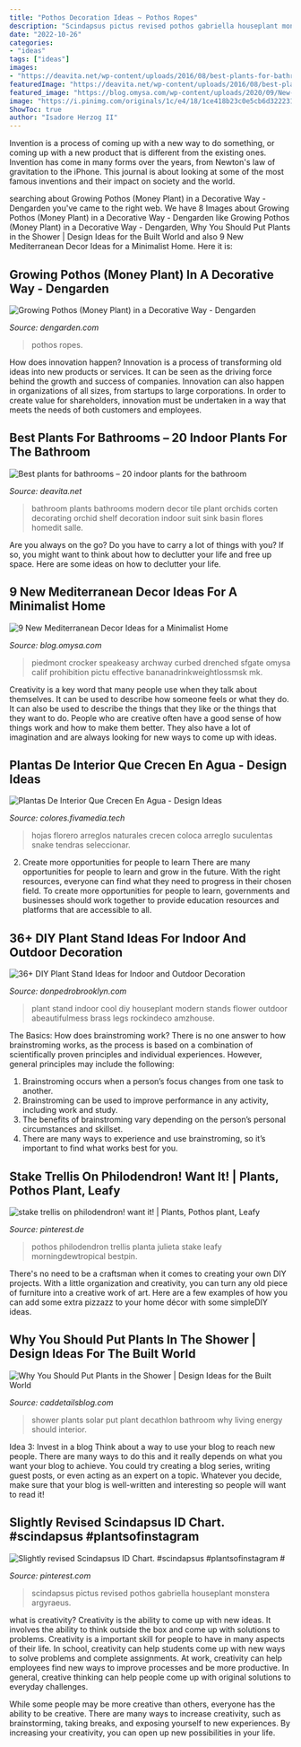 ```yaml
---
title: "Pothos Decoration Ideas ~ Pothos Ropes"
description: "Scindapsus pictus revised pothos gabriella houseplant monstera argyraeus"
date: "2022-10-26"
categories:
- "ideas"
tags: ["ideas"]
images:
- "https://deavita.net/wp-content/uploads/2016/08/best-plants-for-bathrooms-orchids-plant-modern-bathroom-design-decorating-ideas.jpg"
featuredImage: "https://deavita.net/wp-content/uploads/2016/08/best-plants-for-bathrooms-orchids-plant-modern-bathroom-design-decorating-ideas.jpg"
featured_image: "https://blog.omysa.com/wp-content/uploads/2020/09/New-Mediterranean-Decor-Ideas-Image-3-1.jpg"
image: "https://i.pinimg.com/originals/1c/e4/18/1ce418b23c0e5cb6d322231bbe9590f4.jpg"
ShowToc: true
author: "Isadore Herzog II"
---
```



Invention is a process of coming up with a new way to do something, or coming up with a new product that is different from the existing ones. Invention has come in many forms over the years, from Newton's law of gravitation to the iPhone. This journal is about looking at some of the most famous inventions and their impact on society and the world.

	

		
searching about Growing Pothos (Money Plant) in a Decorative Way - Dengarden you've came to the right web. We have 8 Images about Growing Pothos (Money Plant) in a Decorative Way - Dengarden like Growing Pothos (Money Plant) in a Decorative Way - Dengarden, Why You Should Put Plants in the Shower | Design Ideas for the Built World and also 9 New Mediterranean Decor Ideas for a Minimalist Home. Here it is:
		
    
## Growing Pothos (Money Plant) In A Decorative Way - Dengarden

<img loading=lazy src="https://images.saymedia-content.com/.image/ar_3:2%2Cc_limit%2Ccs_srgb%2Cfl_progressive%2Cq_auto:eco%2Cw_1400/MTc0MzI0ODE0MTY3ODc2OTY4/growing-pothos-money-plant-in-a-decorative-way.jpg" onerror="this.onerror=null;this.src='https://tse2.mm.bing.net/th?id=OIP.UdoFmzjeMs2efRBfjukt4gHaJ3&amp;pid=15.1';" alt="Growing Pothos (Money Plant) in a Decorative Way - Dengarden">

_Source: dengarden.com_

>pothos ropes. 

	

How does innovation happen?
Innovation is a process of transforming old ideas into new products or services. It can be seen as the driving force behind the growth and success of companies. Innovation can also happen in organizations of all sizes, from startups to large corporations. In order to create value for shareholders, innovation must be undertaken in a way that meets the needs of both customers and employees.

    
## Best Plants For Bathrooms – 20 Indoor Plants For The Bathroom

<img loading=lazy src="https://deavita.net/wp-content/uploads/2016/08/best-plants-for-bathrooms-orchids-plant-modern-bathroom-design-decorating-ideas.jpg" onerror="this.onerror=null;this.src='https://tse2.mm.bing.net/th?id=OIP.vHKNKzAfv7EV5sBnxoL7-gHaJ4&amp;pid=15.1';" alt="Best plants for bathrooms – 20 indoor plants for the bathroom">

_Source: deavita.net_

>bathroom plants bathrooms modern decor tile plant orchids corten decorating orchid shelf decoration indoor suit sink basin flores homedit salle. 

	

Are you always on the go? Do you have to carry a lot of things with you? If so, you might want to think about how to declutter your life and free up space. Here are some ideas on how to declutter your life.

    
## 9 New Mediterranean Decor Ideas For A Minimalist Home

<img loading=lazy src="https://blog.omysa.com/wp-content/uploads/2020/09/New-Mediterranean-Decor-Ideas-Image-3-1.jpg" onerror="this.onerror=null;this.src='https://tse4.mm.bing.net/th?id=OIP.WjrWKqmYLXANlY_SPpftMQHaLH&amp;pid=15.1';" alt="9 New Mediterranean Decor Ideas for a Minimalist Home">

_Source: blog.omysa.com_

>piedmont crocker speakeasy archway curbed drenched sfgate omysa calif prohibition pictu effective bananadrinkweightlossmsk mk. 

	

Creativity is a key word that many people use when they talk about themselves. It can be used to describe how someone feels or what they do. It can also be used to describe the things that they like or the things that they want to do. People who are creative often have a good sense of how things work and how to make them better. They also have a lot of imagination and are always looking for new ways to come up with ideas.

    
## Plantas De Interior Que Crecen En Agua - Design Ideas

<img loading=lazy src="https://i.pinimg.com/originals/a8/c7/9c/a8c79c6495739414fde3315f1dacff42.jpg" onerror="this.onerror=null;this.src='https://tse3.mm.bing.net/th?id=OIP.F2Nt9CdccR3Lmv0deum4_wHaJ6&amp;pid=15.1';" alt="Plantas De Interior Que Crecen En Agua - Design Ideas">

_Source: colores.fivamedia.tech_

>hojas florero arreglos naturales crecen coloca arreglo suculentas snake tendras seleccionar. 

	

2) Create more opportunities for people to learn
There are many opportunities for people to learn and grow in the future. With the right resources, everyone can find what they need to progress in their chosen field. To create more opportunities for people to learn, governments and businesses should work together to provide education resources and platforms that are accessible to all.

    
## 36+ DIY Plant Stand Ideas For Indoor And Outdoor Decoration

<img loading=lazy src="https://donpedrobrooklyn.com/wp-content/uploads/2017/04/modern-brass-abeautifulmess.jpg" onerror="this.onerror=null;this.src='https://tse3.mm.bing.net/th?id=OIP.2uZbvd8uIiZR7OJk0Tke8wHaI3&amp;pid=15.1';" alt="36+ DIY Plant Stand Ideas for Indoor and Outdoor Decoration">

_Source: donpedrobrooklyn.com_

>plant stand indoor cool diy houseplant modern stands flower outdoor abeautifulmess brass legs rockindeco amzhouse. 

	

The Basics: How does brainstroming work?
There is no one answer to how brainstroming works, as the process is based on a combination of scientifically proven principles and individual experiences. However, general principles may include the following:
1. Brainstroming occurs when a person’s focus changes from one task to another.
2. Brainstroming can be used to improve performance in any activity, including work and study.
3. The benefits of brainstroming vary depending on the person’s personal circumstances and skillset.
4. There are many ways to experience and use brainstroming, so it’s important to find what works best for you.

    
## Stake Trellis On Philodendron! Want It! | Plants, Pothos Plant, Leafy

<img loading=lazy src="https://i.pinimg.com/originals/68/a5/62/68a562704418341bb404cdb1f69ea967.jpg" onerror="this.onerror=null;this.src='https://tse4.mm.bing.net/th?id=OIP.DzagOmHLsWlfAItktesPjAHaJ4&amp;pid=15.1';" alt="stake trellis on philodendron! want it! | Plants, Pothos plant, Leafy">

_Source: pinterest.de_

>pothos philodendron trellis planta julieta stake leafy morningdewtropical bestpin. 

	

There's no need to be a craftsman when it comes to creating your own DIY projects. With a little organization and creativity, you can turn any old piece of furniture into a creative work of art. Here are a few examples of how you can add some extra pizzazz to your home décor with some simpleDIY ideas.

    
## Why You Should Put Plants In The Shower | Design Ideas For The Built World

<img loading=lazy src="https://images.squarespace-cdn.com/content/v1/5820b938d482e9a9a7034dea/1492693922772-3HHW6WAIYVYY4RY909LZ/ke17ZwdGBToddI8pDm48kHX-w3Ly3YCw1_UVw_u1cT57gQa3H78H3Y0txjaiv_0fDoOvxcdMmMKkDsyUqMSsMWxHk725yiiHCCLfrh8O1z5QPOohDIaIeljMHgDF5CVlOqpeNLcJ80NK65_fV7S1UXv8dogTu3QfKno71wW_FMJoXr6v5SWj8C8lESX-0nE9tAUoe6UsRRprNaIS-9ZrxA/plant-in-shower.jpg" onerror="this.onerror=null;this.src='https://tse2.mm.bing.net/th?id=OIP.Jeh5hto5f1V9ntWsl11QMQHaFD&amp;pid=15.1';" alt="Why You Should Put Plants in the Shower | Design Ideas for the Built World">

_Source: caddetailsblog.com_

>shower plants solar put plant decathlon bathroom why living energy should interior. 

	

Idea 3: Invest in a blog
Think about a way to use your blog to reach new people. There are many ways to do this and it really depends on what you want your blog to achieve. You could try creating a blog series, writing guest posts, or even acting as an expert on a topic. Whatever you decide, make sure that your blog is well-written and interesting so people will want to read it!

    
## Slightly Revised Scindapsus ID Chart. #scindapsus #plantsofinstagram #

<img loading=lazy src="https://i.pinimg.com/originals/1c/e4/18/1ce418b23c0e5cb6d322231bbe9590f4.jpg" onerror="this.onerror=null;this.src='https://tse3.mm.bing.net/th?id=OIP.4NEzo5cOasG3XUuDhB_PSgHaJQ&amp;pid=15.1';" alt="Slightly revised Scindapsus ID Chart. #scindapsus #plantsofinstagram #">

_Source: pinterest.com_

>scindapsus pictus revised pothos gabriella houseplant monstera argyraeus. 

	

what is creativity?
Creativity is the ability to come up with new ideas. It involves the ability to think outside the box and come up with solutions to problems.
Creativity is a important skill for people to have in many aspects of their life. In school, creativity can help students come up with new ways to solve problems and complete assignments. At work, creativity can help employees find new ways to improve processes and be more productive. In general, creative thinking can help people come up with original solutions to everyday challenges.

While some people may be more creative than others, everyone has the ability to be creative. There are many ways to increase creativity, such as brainstorming, taking breaks, and exposing yourself to new experiences. By increasing your creativity, you can open up new possibilities in your life.

